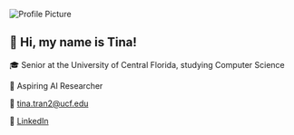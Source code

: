 ![Profile Picture](IMG_4693.png)
## 👋 Hi, my name is Tina!
🎓 Senior at the University of Central Florida, studying Computer Science

🔭 Aspiring AI Researcher

📧 [tina.tran2@ucf.edu](tina.tran2@ucf.edu)  

🔗 [LinkedIn](https://www.linkedin.com/in/tinaungtran/)

<!--
**TTrumpet/TTrumpet** is a ✨ _special_ ✨ repository because its `README.md` (this file) appears on your GitHub profile.

Here are some ideas to get you started:

- 🔭 I’m currently working on ...
- 🌱 I’m currently learning ...
- 👯 I’m looking to collaborate on ...
- 🤔 I’m looking for help with ...
- 💬 Ask me about ...
- 📫 How to reach me: ...
- 😄 Pronouns: ...
- ⚡ Fun fact: ...
-->
